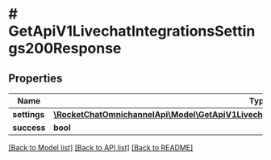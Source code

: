 # # GetApiV1LivechatIntegrationsSettings200Response

## Properties

Name | Type | Description | Notes
------------ | ------------- | ------------- | -------------
**settings** | [**\RocketChatOmnichannelApi\Model\GetApiV1LivechatIntegrationsSettings200ResponseSettingsInner[]**](GetApiV1LivechatIntegrationsSettings200ResponseSettingsInner.md) |  | [optional]
**success** | **bool** |  | [optional]

[[Back to Model list]](../../README.md#models) [[Back to API list]](../../README.md#endpoints) [[Back to README]](../../README.md)
